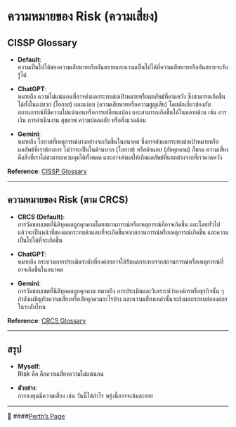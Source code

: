 # ความหมายของ Risk (ความเสี่ยง)

## CISSP Glossary  
- **Default**:  
  ความเป็นไปได้ของความเสียหายหรืออันตรายและความเป็นไปได้ที่ความเสียหายหรืออันตรายจะรับรู้ได้   

- **ChatGPT**:  
  หมายถึง ความไม่แน่นอนที่อาจส่งผลกระทบต่อเป้าหมายหรือผลลัพธ์ที่คาดหวัง ซึ่งสามารถเกิดขึ้นได้ทั้งในแง่บวก (โอกาส) และแง่ลบ (ความเสียหายหรือความสูญเสีย) โดยมักเกี่ยวข้องกับสถานการณ์ที่มีความไม่แน่นอนหรือการเปลี่ยนแปลง และสามารถเกิดขึ้นได้ในหลายด้าน เช่น การเงิน การดำเนินงาน สุขภาพ ความปลอดภัย หรือสิ่งแวดล้อม  

- **Gemini**:  
  หมายถึง โอกาสที่เหตุการณ์บางอย่างจะเกิดขึ้นในอนาคต ซึ่งอาจส่งผลกระทบต่อเป้าหมายหรือผลลัพธ์ที่เราต้องการ ไม่ว่าจะเป็นในด้านบวก (โอกาส) หรือด้านลบ (ภัยคุกคาม) ก็ตาม ความเสี่ยงคือสิ่งที่เราไม่สามารถควบคุมได้ทั้งหมด และอาจส่งผลให้เกิดผลลัพธ์ที่แตกต่างจากที่เราคาดหวัง   

**Reference**: [CISSP Glossary](https://csrc.nist.gov/glossary)  

---

## ความหมายของ Risk (ตาม CRCS)

- **CRCS (Default)**:  
  การวัดขอบเขตที่นิติบุคคลถูกคุกคามโดยสถานการณ์หรือเหตุการณ์ที่อาจเกิดขึ้น และโดยทั่วไปแล้วจะเป็นหน้าที่ของผลกระทบด้านลบที่จะเกิดขึ้นหากสถานการณ์หรือเหตุการณ์เกิดขึ้น และความเป็นไปได้ที่จะเกิดขึ้น
  
- **ChatGPT**:  
  หมายถึง กระบวนการประเมินระดับที่องค์กรอาจได้รับผลกระทบจากสถานการณ์หรือเหตุการณ์ที่อาจเกิดขึ้นในอนาคต        

- **Gemini**:  
  การวัดขอบเขตที่นิติบุคคลถูกคุกคาม หมายถึง การประเมินและวิเคราะห์ว่าองค์กรหรือธุรกิจนั้น ๆ กำลังเผชิญกับความเสี่ยงหรือภัยคุกคามอะไรบ้าง และความเสี่ยงเหล่านั้นจะส่งผลกระทบต่อองค์กรในระดับไหน   

**Reference**:  [CRCS Glossary](https://csrc.nist.gov/glossary)

---

## สรุป  

- **Myself**:  
  Risk คือ  คือความเสี่ยงความไม่แน่นอน 

- **ตัวอย่าง**:  
  การลงทุนมีความเสี่ยง เช่น วันนี้ได้กำไร พรุ่งนี้อาจจะล้มละลาย 
  >  

---

🚀 ####[Perth’s Page](https://teamgamer11.github.io/risk.html)





